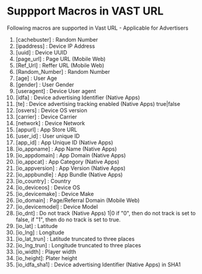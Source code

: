 Suppport Macros in VAST URL
==================

Following macros are supported in Vast URL - Applicable for Advertisers

1. [cachebuster] : Random Number
2. [ipaddress] : Device IP Address
3. [uuid]  : Device UUID
4. [page_url]  : Page URL (Mobile Web)
5. [Ref_Url]  : Reffer URL (Mobile Web)
6. [Random_Number] : Random Number
7. [age] : User Age
7. [gender]  : User Gender
8. [useragent] : Device User agent
9. [idfa]  : Device advertising Identifier (Native Apps)
10. [te] : Device advertising tracking enabled (Native Apps) true|false
11. [osvers] : Device OS version
12. [carrier] : Device Carrier
13. [network] : Device Network
13. [appurl] : App Store URL
14. [user_id] : User unique ID
15. [app_id]  : App Unique ID (Native Apps)
16. [io_appname] : App Name (Native Apps)
17. [io_appdomain] : App Domain (Native Apps)
18. [io_appcat] : App Category (Native Apps)
19. [io_appversion] : App Version (Native Apps)
20. [io_appbundle] : App Bundle (Native Apps)
21. [io_country] : Country 
22. [io_deviceos] : Device OS
23. [io_devicemake] : Device Make
24. [io_domain] : Page/Referral Domain (Mobile Web)
25. [io_devicemodel] : Device Model
26. [io_dnt] : Do not track (Native Apps) 1|0 if "0", then do not track is set to false, if "1", then do no track is set to true.
27. [io_lat] : Latitude
28. [io_lng] : Longitude
29. [io_lat_trun] : Latitude truncated to three places
30. [io_lng_trun] : Longitude truncated to three places
31. [io_width] : Player width
32. [io_height]: Plater height
33. [io_idfa_sha1] : Device advertising Identifier (Native Apps) in SHA1 
